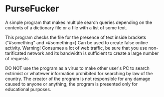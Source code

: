 # PurseFucker
A simple program that makes multiple search queries depending on the contents of a dictionary file or a file with a list of some text.

This program checks the file for the presence of text inside brackets ("#something" and «#something»)
Can be used to create false online activity.
Warning! Consumes a lot of web traffic, be sure that you use non-tarificated network and its bandwidth is sufficient to create a large number of requests

DO NOT use the program as a virus to make other user's PC to search extrimist or whatewer information prohibited for searching by law of the country. 
The creator of the program is not responsible for any damage caused to anyone or anything, the program is presented only for educational purposes.
